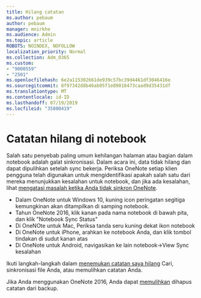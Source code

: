 ```yaml
---
title: Hilang catatan
ms.author: pebaum
author: pebaum
manager: mnirkhe
ms.audience: Admin
ms.topic: article
ROBOTS: NOINDEX, NOFOLLOW
localization_priority: Normal
ms.collection: Adm_O365
ms.custom:
- "9000559"
- "2501"
ms.openlocfilehash: 6e2a115302661de939c57bc39d4461df3046416e
ms.sourcegitcommit: 8f97342d8b46ab05f1e89018473caad9d35431df
ms.translationtype: MT
ms.contentlocale: id-ID
ms.lasthandoff: 07/19/2019
ms.locfileid: "35800419"
---
```

# <a name="missing-notes-in-notebook"></a>Catatan hilang di notebook

Salah satu penyebab paling umum kehilangan halaman atau bagian dalam notebook adalah galat sinkronisasi. Dalam acara ini, data tidak hilang dan dapat dipulihkan setelah sync bekerja. Periksa OneNote setiap klien pengguna telah digunakan untuk mengidentifikasi apakah salah satu dari mereka menunjukkan kesalahan untuk notebook, dan jika ada kesalahan, lihat [mengatasi masalah ketika Anda tidak sinkron OneNote](https://support.office.com/article/299495ef-66d1-448f-90c1-b785a6968d45).

- Dalam OneNote untuk Windows 10, kuning icon peringatan segitiga kemungkinan akan ditampilkan di samping notebook.
- Tahun OneNote 2016, klik kanan pada nama notebook di bawah pita, dan klik "Notebook Sync Status"
- Di OneNOte untuk Mac, Periksa tanda seru kuning dekat ikon notebook
- Di OneNote untuk iPhone, arahkan ke notebook Anda, dan klik tombol tindakan di sudut kanan atas
- Di OneNote untuk Android, navigasikan ke lain notebook->View Sync kesalahan

Ikuti langkah-langkah dalam [menemukan catatan saya hilang](https://support.office.com/article/32cb2bd7-afe7-44d2-a711-398a88421287) Cari, sinkronisasi file Anda, atau memulihkan catatan Anda.

Jika Anda menggunakan OneNote 2016, Anda dapat [memulihkan](https://support.office.com/article/32ed1036-74fd-4c21-bc28-033a486e6b14) dihapus catatan dari backup.